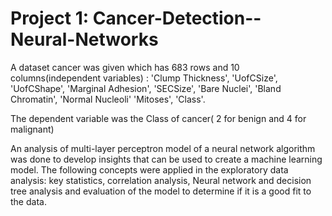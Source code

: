 # Project 1: Cancer-Detection--Neural-Networks
A dataset cancer was given which has 683 rows and 10 columns(independent variables) : 'Clump Thickness', 'UofCSize', 'UofCShape', 'Marginal Adhesion', 'SECSize', 'Bare Nuclei', 'Bland Chromatin', 'Normal Nucleoli' 'Mitoses', 'Class'.

The dependent variable was the Class of cancer( 2 for benign and 4 for malignant) 

 An analysis of multi-layer perceptron model of a neural network algorithm was done to develop insights that can be used to create a machine learning model. The following concepts were applied in the exploratory data analysis: key statistics, correlation analysis, Neural network and decision tree analysis and evaluation of the model to determine if it is a good fit to the data.
